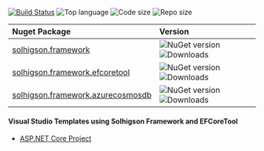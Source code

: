 [![Build Status](https://dev.azure.com/solhigson/solhigson-public/_apis/build/status/solhigson-public.solhigson.framework?branchName=master)](https://dev.azure.com/solhigson/solhigson-public/_build/latest?definitionId=1&branchName=master) ![Top language](https://img.shields.io/github/languages/top/solhigson-public/solhigson.framework) ![Code size](https://img.shields.io/github/languages/code-size/solhigson-public/solhigson.framework) ![Repo size](https://img.shields.io/github/repo-size/solhigson-public/solhigson.framework)

| Nuget Package | Version |
| :--- | :--- |
| [solhigson.framework](https://www.nuget.org/packages/solhigson.framework) | ![NuGet version](https://img.shields.io/nuget/v/solhigson.framework) ![Downloads](https://img.shields.io/nuget/dt/solhigson.framework) |
| [solhigson.framework.efcoretool](https://www.nuget.org/packages/solhigson.framework.efcoretool) | ![NuGet version](https://img.shields.io/nuget/v/solhigson.framework.efcoretool) ![Downloads](https://img.shields.io/nuget/dt/solhigson.framework.efcoretool) |
| [solhigson.framework.azurecosmosdb](https://www.nuget.org/packages/solhigson.framework.azurecosmosdb) | ![NuGet version](https://img.shields.io/nuget/v/solhigson.framework.azurecosmosdb) ![Downloads](https://img.shields.io/nuget/dt/solhigson.framework.azurecosmosdb) |

#### Visual Studio Templates using Solhigson Framework and EFCoreTool
 - [ASP.NET Core Project](https://github.com/solhigson-public/SolhigsonAspnetCoreAppTemplate)
